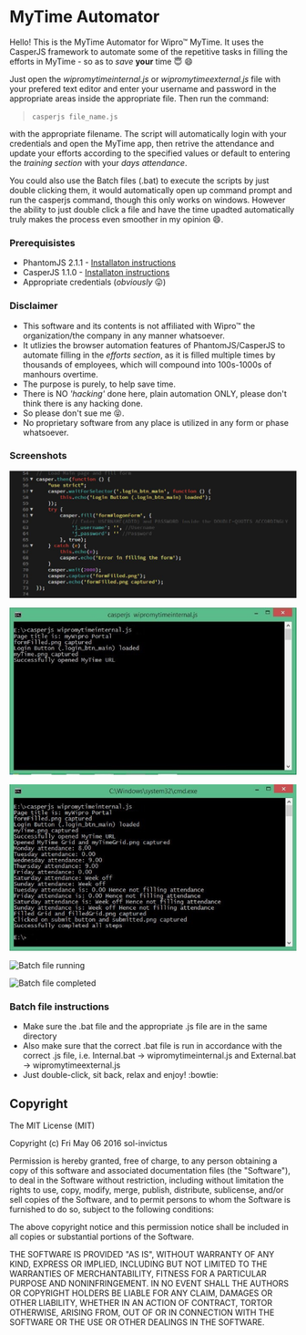 # MyTime Automator

Hello! This is the MyTime Automator for Wipro™ MyTime. It uses the CasperJS framework to automate some of the repetitive tasks in filling the efforts in MyTime - so as to _save_ **your** time :innocent: :smile:

Just open  the _wipromytimeinternal.js_ or _wipromytimeexternal.js_ file with your prefered text editor and enter your username and password in the appropriate areas inside the appropriate file. Then run the command: 
>`casperjs file_name.js`

with the appropriate filename. The script will automatically login with your credentials and open the MyTime app, then retrive the attendance and update your efforts according to the specified values or default to entering the _training section_ with your _days attendance_.

You could also use the Batch files (.bat) to execute the scripts by just double clicking them, it would automatically open up command prompt and run the casperjs command, though this only works on windows. However the ability to just double click a file and have the time upadted automatically truly makes the process even smoother in my opinion :smile:.

### Prerequisistes

* PhantomJS 2.1.1 - [Installaton instructions](http://phantomjs.org/download.html)
* CasperJS 1.1.0 - [Installaton instructions](docs.casperjs.org/en/latest/installation.html)
* Appropriate credentials (_obviously_ :stuck_out_tongue:)

### Disclaimer

* This software and its contents is not affiliated with Wipro™ the organization/the company in any manner whatsoever.
* It utlizies the browser automation features of PhantomJS/CasperJS to automate filling in the _efforts section_, as it is filled multiple times by thousands of employees, which will compound into 100s-1000s of manhours overtime.
* The purpose is purely, to help save time.
* There is NO _'hacking'_ done here, plain automation ONLY, please don't think there is any hacking done.
* So please don't sue me :stuck_out_tongue_closed_eyes:.
* No proprietary software from any place is utilized in any form or phase whatsoever.

### Screenshots

![Enter credentials](/screenshots/enterCredentials.jpg?raw=true "Enter credentials")

![running command showing "opened MyTime" message](screenshots/openedMyTime.jpg?raw=true "showing 'opened mytime' message")

![Final result displaying fetched attendance](/screenshots/finalResult.jpg?raw=true "Completed process")

![Batch file running](/screenshots/batchFileRunning.jpg?raw=true "Batch file")

![Batch file completed](/screenshots/batchFileComplete.jpg?raw=true "Batch file complete")

### Batch file instructions
* Make sure the .bat file and the appropriate .js file are in the same directory
* Also make sure that the correct .bat file is run in accordance with the correct .js file, i.e. Internal.bat -> wipromytimeinternal.js and External.bat -> wipromytimeexternal.js
* Just double-click, sit back, relax and enjoy! :bowtie:

## Copyright
The MIT License (MIT)

Copyright (c) Fri May 06 2016 sol-invictus 

Permission is hereby granted, free of charge, to any person obtaining a copy of
this software and associated documentation files (the "Software"), to deal in
the Software without restriction, including without limitation the rights to
use, copy, modify, merge, publish, distribute, sublicense, and/or sell copies of
the Software, and to permit persons to whom the Software is furnished to do so,
subject to the following conditions:

The above copyright notice and this permission notice shall be included in all
copies or substantial portions of the Software.

THE SOFTWARE IS PROVIDED "AS IS", WITHOUT WARRANTY OF ANY KIND, EXPRESS OR IMPLIED, INCLUDING BUT NOT LIMITED TO THE WARRANTIES OF MERCHANTABILITY, FITNESS FOR A PARTICULAR PURPOSE AND NONINFRINGEMENT. IN NO EVENT SHALL THE AUTHORS OR COPYRIGHT HOLDERS BE LIABLE FOR ANY CLAIM, DAMAGES OR OTHER LIABILITY, WHETHER IN AN ACTION OF CONTRACT, TORTOR OTHERWISE, ARISING FROM, OUT OF OR IN CONNECTION WITH THE SOFTWARE OR THE USE OR OTHER DEALINGS IN THE SOFTWARE.